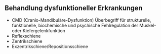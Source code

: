 ## Behandlung dysfunktioneller Erkrankungen

- CMD (Cranio-Mandibuläre-Dysfunktion) Überbegriff für strukturelle, funktionelle, biochemische und psychische Fehlregulation der Muskel- oder Kiefergelenkfunktion
- Reflexschiene
- Zentrikschiene
- Exzentrikschiene/Repositionsschiene
